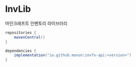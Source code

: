# InvLib
마인크래프트 인벤토리 라이브러리

```java
repositories {
    mavenCentral()
}
```

```java
dependencies {
    implementation("io.github.monun:invfx-api:<version>")
}
```
